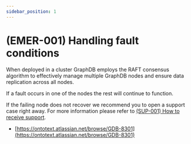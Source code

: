 ```yaml
---
sidebar_position: 1
---
```


# (EMER-001) Handling fault conditions

When deployed in a cluster GraphDB employs the RAFT consensus algorithm to effectively manage multiple GraphDB nodes and ensure data replication across all nodes. 

If a fault occurs in one of the nodes the rest will continue to function. 

If the failing node does not recover we recommend you to open a support case right away. For more information please refer to [(SUP-001) How to receive support](../support/SUP-001).
 
* [https://ontotext.atlassian.net/browse/GDB-8301](https://ontotext.atlassian.net/browse/GDB-8301)

